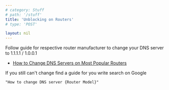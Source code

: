 ```yaml
---
# category: Stuff
# path: '/stuff'
title: 'Unblocking on Routers'
# type: 'POST'

layout: nil
---
```

Follow guide for respective router manufacturer to change your DNS server to 1.1.1.1 / 1.0.0.1
-  [How to Change DNS Servers on Most Popular Routers](https://www.lifewire.com/how-to-change-dns-servers-on-most-popular-routers-2617995 "How to Change DNS Servers on Most Popular Routers") 

If you still can't change find a guide for you write search on Google 
```
"How to change DNS server {Router Model}"
```

